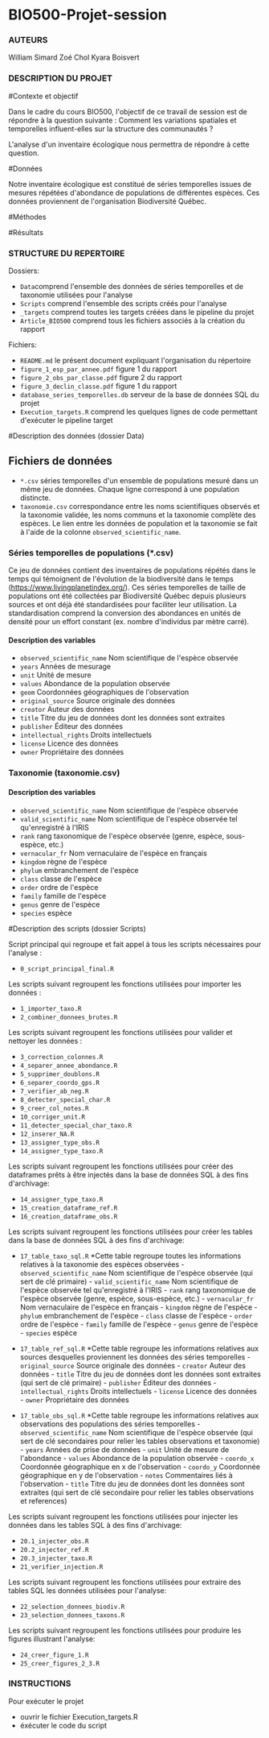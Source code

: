 # BIO500-Projet-session

### AUTEURS ####################################################################

William Simard 
Zoé Chol
Kyara Boisvert

### DESCRIPTION DU PROJET ######################################################

#Contexte et objectif 

Dans le cadre du cours BIO500, l'objectif de ce travail de session est de répondre 
à la question suivante : Comment les variations spatiales et temporelles influent-elles 
sur la structure des communautés ?

L'analyse d'un inventaire écologique nous permettra de répondre à cette question.


#Données

Notre inventaire écologique est constitué de séries temporelles issues de mesures 
répétées d'abondance de populations de différentes espèces. Ces données proviennent
de l'organisation Biodiversité Québec.


#Méthodes



#Résultats 



### STRUCTURE DU REPERTOIRE ####################################################

Dossiers:

- `Data`comprend l'ensemble des données de séries temporelles et de taxonomie utilisées pour l'analyse
- `Scripts` comprend l'ensemble des scripts créés pour l'analyse
- `_targets` comprend toutes les targets créées dans le pipeline du projet
- `Article_BIO500` comprend tous les fichiers associés à la création du rapport

Fichiers:

- `README.md` le présent document expliquant l'organisation du répertoire
- `figure_1_esp_par_annee.pdf` figure 1 du rapport
- `figure_2_obs_par_classe.pdf` figure 2 du rapport
- `figure_3_declin_classe.pdf` figure 1 du rapport
- `database_series_temporelles.db` serveur de la base de données SQL du projet
- `Execution_targets.R` comprend les quelques lignes de code permettant d'exécuter le pipeline target

#Description des données (dossier Data)
## Fichiers de données

- `*.csv` séries temporelles d'un ensemble de populations mesuré dans un même jeu de données. Chaque ligne correspond à une population distincte.
- `taxonomie.csv` correspondance entre les noms scientifiques observés et la taxonomie validée, les noms communs et la taxonomie complète des espèces. Le lien entre les données de population et la taxonomie se fait à l'aide de la colonne `observed_scientific_name`.

### Séries temporelles de populations (*.csv)

Ce jeu de données contient des inventaires de populations répétés dans le temps qui témoignent de l'évolution de la biodiversité dans le temps (<https://www.livingplanetindex.org/>). 
Ces séries temporelles de taille de populations ont été collectées par Biodiversité Québec depuis plusieurs sources et ont déjà été standardisées pour faciliter leur utilisation. 
La standardisation comprend la conversion des abondances en unités de densité pour un effort constant (ex. nombre d'individus par mètre carré).

#### Description des variables

- `observed_scientific_name` Nom scientifique de l'espèce observée
- `years` Années de mesurage
- `unit` Unité de mesure
- `values` Abondance de la population observée
- `geom` Coordonnées géographiques de l'observation
- `original_source` Source originale des données
- `creator` Auteur des données
- `title` Titre du jeu de données dont les données sont extraites
- `publisher` Éditeur des données
- `intellectual_rights` Droits intellectuels
- `license` Licence des données
- `owner` Propriétaire des données

### Taxonomie (taxonomie.csv)
#### Description des variables

- `observed_scientific_name` Nom scientifique de l'espèce observée
- `valid_scientific_name` Nom scientifique de l'espèce observée tel qu'enregistré à l'IRIS
- `rank` rang taxonomique de l'espèce observée (genre, espèce, sous-espèce, etc.)
- `vernacular_fr` Nom vernaculaire de l'espèce en français
- `kingdom` règne de l'espèce
- `phylum` embranchement de l'espèce
- `class` classe de l'espèce
- `order` ordre de l'espèce
- `family` famille de l'espèce
- `genus` genre de l'espèce
- `species` espèce


#Description des scripts (dossier Scripts)

Script principal qui regroupe et fait appel à tous les scripts nécessaires pour l'analyse :
- `0_script_principal_final.R` 
   
Les scripts suivant regroupent les fonctions utilisées pour importer les données :
- `1_importer_taxo.R`
- `2_combiner_donnees_brutes.R`

Les scripts suivant regroupent les fonctions utilisées pour valider et nettoyer les données :
- `3_correction_colonnes.R`
- `4_separer_annee_abondance.R`
- `5_supprimer_doublons.R`
- `6_separer_coordo_gps.R`
- `7_verifier_ab_neg.R`
- `8_detecter_special_char.R`
- `9_creer_col_notes.R`
- `10_corriger_unit.R`
- `11_detecter_special_char_taxo.R` 
- `12_inserer_NA.R`
- `13_assigner_type_obs.R`
- `14_assigner_type_taxo.R`

Les scripts suivant regroupent les fonctions utilisées pour créer des dataframes prêts à être injectés dans la base de données SQL à des fins d'archivage:
- `14_assigner_type_taxo.R`
- `15_creation_dataframe_ref.R`
- `16_creation_dataframe_obs.R`

Les scripts suivant regroupent les fonctions utilisées pour créer les tables dans la base de données SQL à des fins d'archivage:
- `17_table_taxo_sql.R`
          *Cette table regroupe toutes les informations relatives à la taxonomie des espèces observées
          - `observed_scientific_name` Nom scientifique de l'espèce observée (qui sert de clé primaire)
          - `valid_scientific_name` Nom scientifique de l'espèce observée tel qu'enregistré à l'IRIS
          - `rank` rang taxonomique de l'espèce observée (genre, espèce, sous-espèce, etc.)
          - `vernacular_fr` Nom vernaculaire de l'espèce en français
          - `kingdom` règne de l'espèce
          - `phylum` embranchement de l'espèce
          - `class` classe de l'espèce
          - `order` ordre de l'espèce
          - `family` famille de l'espèce
          - `genus` genre de l'espèce
          - `species` espèce
          
- `17_table_ref_sql.R`
          *Cette table regroupe les informations relatives aux sources desquelles proviennent les données des séries temporelles
              - `original_source` Source originale des données
              - `creator` Auteur des données
              - `title` Titre du jeu de données dont les données sont extraites (qui sert de clé primaire)
              - `publisher` Éditeur des données
              - `intellectual_rights` Droits intellectuels
              - `license` Licence des données
              - `owner` Propriétaire des données
              
- `17_table_obs_sql.R`
          *Cette table regroupe les informations relatives aux observations des populations des séries temporelles
              - `observed_scientific_name` Nom scientifique de l'espèce observée (qui sert de clé secondaires pour relier les tables observations et taxonomie)
              - `years` Années de prise de données
              - `unit` Unité de mesure de l'abondance
              - `values` Abondance de la population observée
              - `coordo_x` Coordonnée géographique en x de l'observation
              - `coordo_y` Coordonnée géographique en y de l'observation
              - `notes` Commentaires liés à l'observation
              - `title` Titre du jeu de données dont les données sont extraites (qui sert de clé secondaire pour relier les tables observations et references)

Les scripts suivant regroupent les fonctions utilisées pour injecter les données dans les tables SQL à des fins d'archivage:
- `20.1_injecter_obs.R` 
- `20.2_injecter_ref.R`
- `20.3_injecter_taxo.R`
- `21_verifier_injection.R`

Les scripts suivant regroupent les fonctions utilisées pour extraire des tables SQL les données utilisées pour l'analyse:
- `22_selection_donnees_biodiv.R`
- `23_selection_donnees_taxons.R`

Les scripts suivant regroupent les fonctions utilisées pour produire les figures illustrant l'analyse:
- `24_creer_figure_1.R`
- `25_creer_figures_2_3.R`
   

### INSTRUCTIONS ##################################################

Pour exécuter le projet
  - ouvrir le fichier Execution_targets.R
  - éxécuter le code du script






